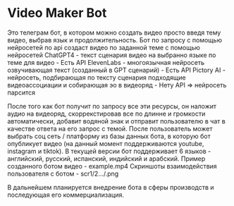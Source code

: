 # Video Maker Bot

Это телеграм бот, в котором можно создать видео просто введя тему видео, выбрав язык и продолжительность. Бот по запросу с помощью нейросетей по api создаст видео по заданной теме с помощью нейросетей
ChatGPT4 - текст сценария видео на выбранно языке по теме для видео  -  Есть API
ElevenLabs - многоязычная нейросеть озвучивающая текст (созданный в GPT сценарий)  -  Есть API
Pictory AI - нейросеть, подбирающая по тексту сценария подходящие видеоассоциации и собирающая эо в видеоряд  -  Нету API => нейросеть парсится

После того как бот получит по запросу все эти ресурсы, он наложит аудио на видеоряд, скоррекстировав все по длинне и громкости автоматически, добавит водяной знак и отправит пользователю в чат в качестве ответа на его запрос с темой.
После пользователь может выбрать соц сеть / платформу из базы данных бота, в которую бот опубликует видео (на данный момент поддерживаются youtube, instagram и tiktok).
В текущей версии бот поддерживает 6 языков - английский, русский, испанский, индийский и арабский.
Пример созданного ботом видео - example.mp4
Скриншоты взаимодействия пользователя с ботом - scr1/2.../.png

В дальнейшем планируется внедрение бота в сферы производств и последующая его коммерциализация.

